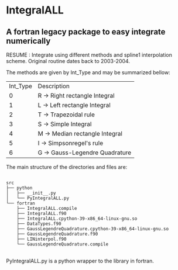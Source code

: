 # IntegralALL
##  A fortran legacy package to easy integrate numerically

RESUME : Integrate using different methods and spline1 interpolation  scheme. Original routine dates back to 2003-2004.

The methods are given by Int_Type and may be summarized bellow:


<table>
<tr><td>Int_Type</td><td>Description</td></tr>
<tr><td>0<td>R -> Right rectangle Integral  </td></tr>
<tr><td>1<td>L -> Left rectangle Integral   </td></tr>
<tr><td>2<td>T -> Trapezoidal rule          </td></tr>
<tr><td>3<td>S -> Simple Integral           </td></tr>
<tr><td>4<td>M -> Median rectangle Integral </td></tr>
<tr><td>5<td>I -> Simpsonregel's rule       </td></tr>
<tr><td>6<td>G -> Gauss-Legendre Quadrature </td></tr>
</table>

The main structure of the directories and files are:

<pre>
<code>
src
├── python
│   ├── __init__.py
│   └── PyIntegralALL.py
└── fortran
    ├── IntegralALL.compile
    ├── IntegralALL.f90
    ├── IntegralALL.cpython-39-x86_64-linux-gnu.so
    ├── DataTypes.f90
    ├── GaussLegendreQuadrature.cpython-39-x86_64-linux-gnu.so
    ├── GaussLegendreQuadrature.f90
    ├── LINinterpol.f90
    └── GaussLegendreQuadrature.compile
</code>
</pre>

PyIntegralALL.py is a python wrapper to the library in fortran. 
